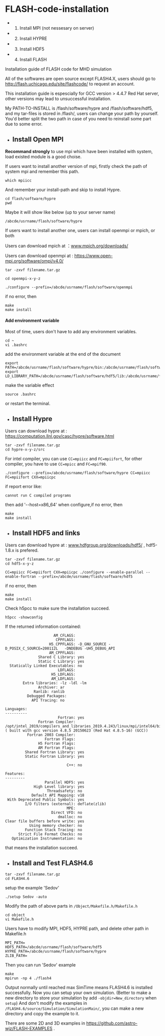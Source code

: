 # FLASH-code-installation

- 1. Install MPI (not nessesary on server)
- 2. Install HYPRE
- 3. Install HDF5
- 4. Install FLASH

Installation guide of FLASH code for MHD simulation

All of the softwares are open source except FLASH4.X, users should go to http://flash.uchicago.edu/site/flashcode/ to request an account.

This installation guide is espescially for GCC version > 4.4.7 Red Hat server, other versions may lead to unsuccessful installation.

My PATH-TO-INSTALL is /flash/software/hypre and /flash/software/hdf5, and my tar-files is stored in /flash/, users can change your path by yourself. You'd better split the two path in case of you need to reinstall some part due to some error.

- ## Install Open MPI

**Recommand strongly** to use mpi which have been installed with system, load existed module is a good choise.

If users want to install another version of mpi, firstly check the path of system mpi and remember this path.
```
which mpiicc
```
And remember your install-path and skip to install Hypre.
```
cd flash/software/hypre
pwd
```
Maybe it will show like below (up to your server name)
```
/abcde/usrname/flash/software/hypre
```

If users want to install another one, users can install openmpi or mpich, or both

Users can download mpich at ：www.mpich.org/downloads/

Users can download openmpi at : https://www.open-mpi.org/software/ompi/v4.0/
```
tar -zxvf filename.tar.gz
```
```
cd openmpi-x-y-z
```
```
./configure --prefix=/abcde/usrname/flash/software/openmpi
```
if no error, then
```
make
make install
```
#### Add environment variable

Most of time, users don't have to add any environment variables.
```
cd ~
vi .bashrc
```
add the environment variable at the end of the document
```
export PATH=/abcde/usrname/flash/software/hypre/bin:/abcde/usrname/flash/software/hdf5/bin:/abcde/usrname/flash/software/openmpi/bin:$PATH
export LD_LIBRARY_PATH=/abcde/usrname/flash/software/hdf5/lib:/abcde/usrname/flash/software/openmpi/lib
```
make the variable effect
```
source .bashrc
```
or restart the terminal.


- ## Install Hypre

Users can download hypre at : https://computation.llnl.gov/casc/hypre/software.html 
```
tar -zxvf filename.tar.gz
cd hypre-x-y-z/src
```
For intel compiler, you can use `CC=mpiicc` and `FC=mpiifort`, for other compiler, you have to use `CC=mpicc` and `FC=mpif90`.
```
./configure --prefix=/abcde/usrname/flash/software/hypre CC=mpiicc FC=mpiifort CXX=mpiicpc
```
if report error like:
```
cannot run C compiled programs
```
then add '--host=x86_64' when configure,if no error, then
```
make
make install
```


- ## Install HDF5 and links

Users can download hypre at : www.hdfgroup.org/downloads/hdf5/ , hdf5-1.8.x is prefered.
```
tar -zxvf filename.tar.gz
cd hdf5-x-y-z
```
```
CC=mpiicc FC=mpiifort CXX=mpiicpc ./configure --enable-parallel --enable-fortran --prefix=/abcde/usrname/flash/software/hdf5
```
if no error, then
```
make
make install
```
Check h5pcc to make sure the installation succeed.
```
h5pcc -showconfig
```
If the returned information contained:
```
                      AM_CFLAGS:
                       CPPFLAGS:
                    H5_CPPFLAGS: -D_GNU_SOURCE -D_POSIX_C_SOURCE=200112L   -DNDEBUG -UH5_DEBUG_API
                    AM_CPPFLAGS:
               Shared C Library: yes
               Static C Library: yes
  Statically Linked Executables: no
                        LDFLAGS:
                     H5_LDFLAGS:
                     AM_LDFLAGS:
 	 	Extra libraries: -lz -ldl -lm
 		       Archiver: ar
 		 	 Ranlib: ranlib
 	      Debugged Packages:
		    API Tracing: no

Languages:
----------
                        Fortran: yes
               Fortran Compiler: /opt/intel_2019/compilers_and_libraries_2019.4.243/linux/mpi/intel64/bin/mpif90 ( built with gcc version 4.8.5 20150623 (Red Hat 4.8.5-16) (GCC))
          Fortran 2003 Compiler:
                  Fortran Flags:
               H5 Fortran Flags:
               AM Fortran Flags:
         Shared Fortran Library: yes
         Static Fortran Library: yes

                            C++: no

Features:
---------
                  Parallel HDF5: yes
             High Level library: yes
                   Threadsafety: no
            Default API Mapping: v18
 With Deprecated Public Symbols: yes
         I/O filters (external): deflate(zlib)
                            MPE:
                     Direct VFD: no
                        dmalloc: no
Clear file buffers before write: yes
           Using memory checker: no
         Function Stack Tracing: no
      Strict File Format Checks: no
   Optimization Instrumentation: no
```
that means the installation succeed.


- ## Install and Test FLASH4.6

```
tar -zxvf filename.tar.gz
cd FLASH4.6
```
setup the example 'Sedov'
```
./setup Sedov -auto
```
Modify the path of above parts in ```/Object/Makefile.h/Makefile.h```
```
cd object
vi Makefile.h
```
Users have to modify MPI, HDF5, HYPRE path, and delete other path in Makefile.h
```
MPI_PATH=
HDF5_PATH=/abcde/usrname/flash/software/hdf5
HYPRE_PATH=/abcde/usrname/flash/software/hypre
ZLIB_PATH=
```
Then you can run 'Sedov' example
```
make
mpirun -np 4 ./flash4
```
Output normally until reached max SimTime means FLASH4.6 is installed successfully.
Now you can setup your own simulation. (Better to make a new directory to store your simulation by add ```-objdir=New_directory``` when ```setup```)
And don't modify the examples in ```/FLASH4.6/source/Simulation/SimulationMain/```, you can make a new directory and copy the example to it.

There are some 2D and 3D examples in https://github.com/astro-wjz/FLASH-EXAMPLES .
